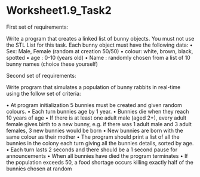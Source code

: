 # Worksheet1.9_Task2

First set of requirements: 

Write a program that creates a linked list of bunny objects. You must not use the STL List for this task. Each bunny object must have the following data:
•	Sex: Male, Female (random at creation 50/50)
•	colour: white, brown, black, spotted
•	age : 0-10 (years old)
•	Name : randomly chosen from a list of 10 bunny names (choice these yourself)

Second set of requirements:

Write program that simulates a population of bunny rabbits in real-time using the follow set of criteria:

•	At program initialization 5 bunnies must be created and given random colours.
•	Each turn bunnies age by 1 year.
•	Bunnies die when they reach 10 years of age
•	If there is at least one adult male (aged 2+), every adult female gives birth to a new bunny, e.g. if there was 1 adult male and 3 adult females, 3 new bunnies would be born
•	New bunnies are born with the same colour as their mother
•	The program should print a list of all the bunnies in the colony each turn giving all the bunnies details, sorted by age.
•	Each turn lasts 2 seconds and there should be a 1 second pause for announcements
•	When all bunnies have died the program terminates
•	If the population exceeds 50, a food shortage occurs killing exactly half of the bunnies chosen at random
